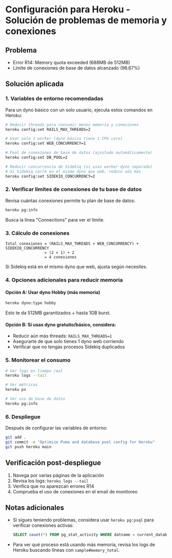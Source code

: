 # Configuración para Heroku - Solución de problemas de memoria y conexiones

## Problema

- Error R14: Memory quota exceeded (688MB de 512MB)
- Límite de conexiones de base de datos alcanzado (96.67%)

## Solución aplicada

### 1. Variables de entorno recomendadas

Para un dyno básico con un solo usuario, ejecuta estos comandos en Heroku:

```bash
# Reducir threads para consumir menos memoria y conexiones
heroku config:set RAILS_MAX_THREADS=2

# Usar solo 1 worker (dyno básico tiene 1 CPU core)
heroku config:set WEB_CONCURRENCY=1

# Pool de conexiones de base de datos (ajustado automáticamente)
heroku config:set DB_POOL=2

# Reducir concurrencia de Sidekiq (si usas worker dyno separado)
# Si Sidekiq corre en el mismo dyno que web, reduce aún más
heroku config:set SIDEKIQ_CONCURRENCY=2
```

### 2. Verificar límites de conexiones de tu base de datos

Revisa cuántas conexiones permite tu plan de base de datos:

```bash
heroku pg:info
```

Busca la línea "Connections" para ver el límite.

### 3. Cálculo de conexiones

```
Total conexiones = (RAILS_MAX_THREADS × WEB_CONCURRENCY) + SIDEKIQ_CONCURRENCY
                 = (2 × 1) + 2
                 = 4 conexiones
```

Si Sidekiq está en el mismo dyno que web, ajusta según necesites.

### 4. Opciones adicionales para reducir memoria

#### Opción A: Usar dyno Hobby (más memoria)

```bash
heroku dyno:type hobby
```

Esto te da 512MB garantizados + hasta 1GB burst.

#### Opción B: Si usas dyno gratuito/básico, considera:

- Reducir aún más threads: `RAILS_MAX_THREADS=1`
- Asegurarte de que solo tienes 1 dyno web corriendo
- Verificar que no tengas procesos Sidekiq duplicados

### 5. Monitorear el consumo

```bash
# Ver logs en tiempo real
heroku logs --tail

# Ver métricas
heroku ps

# Ver uso de base de datos
heroku pg:info
```

### 6. Despliegue

Después de configurar las variables de entorno:

```bash
git add .
git commit -m "Optimize Puma and database pool config for Heroku"
git push heroku main
```

## Verificación post-despliegue

1. Navega por varias páginas de la aplicación
2. Revisa los logs: `heroku logs --tail`
3. Verifica que no aparezcan errores R14
4. Comprueba el uso de conexiones en el email de monitoreo

## Notas adicionales

- Si sigues teniendo problemas, considera usar `heroku pg:psql` para verificar conexiones activas:

  ```sql
  SELECT count(*) FROM pg_stat_activity WHERE datname = current_database();
  ```

- Para ver qué proceso está usando más memoria, revisa los logs de Heroku buscando líneas con `sample#memory_total`.
